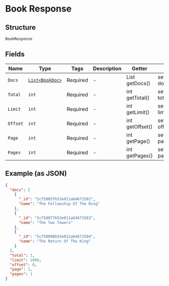 
# Book Response

## Structure

`BookResponse`

## Fields

| Name | Type | Tags | Description | Getter | Setter |
|  --- | --- | --- | --- | --- | --- |
| `Docs` | [`List<BookDoc>`](../../doc/models/book-doc.md) | Required | - | List<BookDoc> getDocs() | setDocs(List<BookDoc> docs) |
| `Total` | `int` | Required | - | int getTotal() | setTotal(int total) |
| `Limit` | `int` | Required | - | int getLimit() | setLimit(int limit) |
| `Offset` | `int` | Required | - | int getOffset() | setOffset(int offset) |
| `Page` | `int` | Required | - | int getPage() | setPage(int page) |
| `Pages` | `int` | Required | - | int getPages() | setPages(int pages) |

## Example (as JSON)

```json
{
  "docs": [
    {
      "_id": "5cf5805fb53e011a64671582",
      "name": "The Fellowship Of The Ring"
    },
    {
      "_id": "5cf58077b53e011a64671583",
      "name": "The Two Towers"
    },
    {
      "_id": "5cf58080b53e011a64671584",
      "name": "The Return Of The King"
    }
  ],
  "total": 3,
  "limit": 1000,
  "offset": 0,
  "page": 1,
  "pages": 1
}
```

